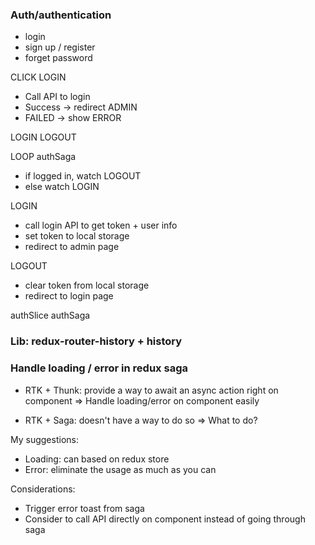 ### Auth/authentication

- login
- sign up / register
- forget password

CLICK LOGIN

- Call API to login
- Success -> redirect ADMIN
- FAILED -> show ERROR

LOGIN
LOGOUT

LOOP
authSaga

- if logged in, watch LOGOUT
- else watch LOGIN

LOGIN

- call login API to get token + user info
- set token to local storage
- redirect to admin page

LOGOUT

- clear token from local storage
- redirect to login page

authSlice
authSaga

### Lib: redux-router-history + history

### Handle loading / error in redux saga

- RTK + Thunk: provide a way to await an async action right on component
=> Handle loading/error on component easily

- RTK + Saga: doesn't have a way to do so
=> What to do?

My suggestions:

- Loading: can based on redux store
- Error: eliminate the usage as much as you can

Considerations:

- Trigger error toast from saga
- Consider to call API directly on component instead of going through saga
